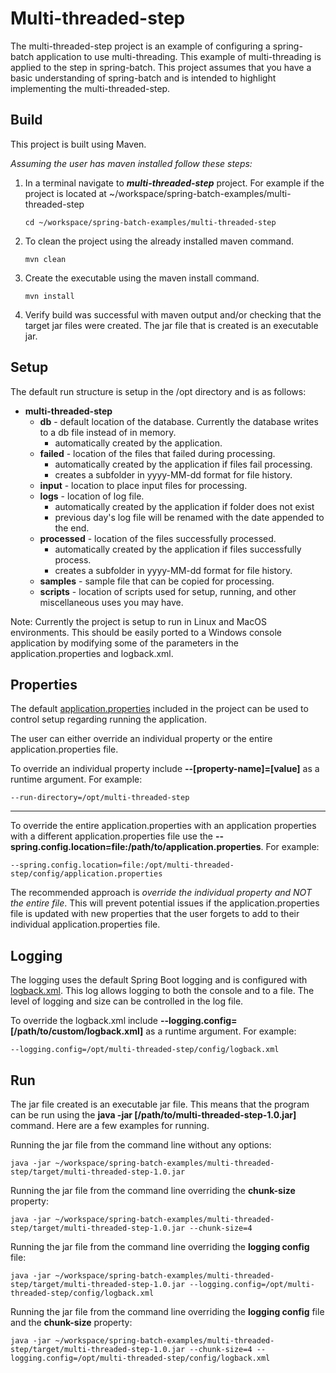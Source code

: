 # Multi-threaded-step
The multi-threaded-step project is an example of configuring a spring-batch application to use multi-threading. This example of multi-threading is applied to the step in spring-batch. This project assumes that you have a basic understanding of spring-batch and is intended to highlight implementing the multi-threaded-step. 

## Build
This project is built using Maven. 

*Assuming the user has maven installed follow these steps:*

1. In a terminal navigate to ***multi-threaded-step*** project. For example if the project is located at ~/workspace/spring-batch-examples/multi-threaded-step
   
   ```
   cd ~/workspace/spring-batch-examples/multi-threaded-step
   ```
2. To clean the project using the already installed maven command.
   
   ```
   mvn clean
   ```
3. Create the executable using the maven install command.
   
   ```
   mvn install
   ```
4. Verify build was successful with maven output and/or checking that the target jar files were created. The jar file that is created is an executable jar.

## Setup
The default run structure is setup in the /opt directory and is as follows:

* **multi-threaded-step**
  * **db** - default location of the database. Currently the database writes to a db file instead of in memory.
    * automatically created by the application.
  * **failed** - location of the files that failed during processing.
    * automatically created by the application if files fail processing.
    * creates a subfolder in yyyy-MM-dd format for file history.
  * **input** - location to place input files for processing.
  * **logs** - location of log file.
    * automatically created by the application if folder does not exist
    * previous day's log file will be renamed with the date appended to the end.
  * **processed** - location of the files successfully processed.
    * automatically created by the application if files successfully process.
    * creates a subfolder in yyyy-MM-dd format for file history.
  * **samples** - sample file that can be copied for processing.
  * **scripts** - location of scripts used for setup, running, and other miscellaneous uses you may have.

Note: Currently the project is setup to run in Linux and MacOS environments. This should be easily ported to a Windows console application by modifying some of the parameters in the application.properties and logback.xml.

## Properties
The default [application.properties](./src/main/resources/application.properties) included in the project can be used to control setup regarding running the application.

The user can either override an individual property or the entire application.properties file.

To override an individual property include **--[property-name]=[value]** as a runtime argument. For example:
```
--run-directory=/opt/multi-threaded-step
```

______

To override the entire application.properties with an application properties with a different application.properties file use the **--spring.config.location=file:/path/to/application.properties**. For example:
```
--spring.config.location=file:/opt/multi-threaded-step/config/application.properties
```

The recommended approach is *override the individual property and NOT the entire file*. This will prevent potential issues if the application.properties file is updated with new properties that the user forgets to add to their individual application.properties file.

## Logging
The logging uses the default Spring Boot logging and is configured with [logback.xml](./src/main/resources/logback.xml). This log allows logging to both the console and to a file. The level of logging and size can be controlled in the log file.

To override the logback.xml include **--logging.config=[/path/to/custom/logback.xml]** as a runtime argument. For example:
```
--logging.config=/opt/multi-threaded-step/config/logback.xml
```

## Run

The jar file created is an executable jar file. This means that the program can be run using the **java -jar [/path/to/multi-threaded-step-1.0.jar]** command. Here are a few examples for running.

Running the jar file from the command line without any options:
```
java -jar ~/workspace/spring-batch-examples/multi-threaded-step/target/multi-threaded-step-1.0.jar
```

Running the jar file from the command line overriding the **chunk-size** property:
```
java -jar ~/workspace/spring-batch-examples/multi-threaded-step/target/multi-threaded-step-1.0.jar --chunk-size=4
```

Running the jar file from the command line overriding the **logging config** file:
```
java -jar ~/workspace/spring-batch-examples/multi-threaded-step/target/multi-threaded-step-1.0.jar --logging.config=/opt/multi-threaded-step/config/logback.xml
```

Running the jar file from the command line overriding the **logging config** file and the **chunk-size** property:
```
java -jar ~/workspace/spring-batch-examples/multi-threaded-step/target/multi-threaded-step-1.0.jar --chunk-size=4 --logging.config=/opt/multi-threaded-step/config/logback.xml
```
